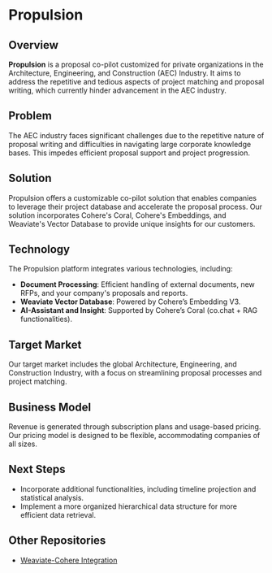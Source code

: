 # Propulsion

## Overview
**Propulsion** is a proposal co-pilot customized for private organizations in the Architecture, Engineering, and Construction (AEC) Industry. It aims to address the repetitive and tedious aspects of project matching and proposal writing, which currently hinder advancement in the AEC industry.

## Problem
The AEC industry faces significant challenges due to the repetitive nature of proposal writing and difficulties in navigating large corporate knowledge bases. This impedes efficient proposal support and project progression.

## Solution
Propulsion offers a customizable co-pilot solution that enables companies to leverage their project database and accelerate the proposal process. Our solution incorporates Cohere's Coral, Cohere's Embeddings, and Weaviate's Vector Database to provide unique insights for our customers.

## Technology
The Propulsion platform integrates various technologies, including:
- **Document Processing**: Efficient handling of external documents, new RFPs, and your company's proposals and reports.
- **Weaviate Vector Database**: Powered by Cohere’s Embedding V3.
- **AI-Assistant and Insight**: Supported by Cohere’s Coral (co.chat + RAG functionalities).

## Target Market
Our target market includes the global Architecture, Engineering, and Construction Industry, with a focus on streamlining proposal processes and project matching.

## Business Model
Revenue is generated through subscription plans and usage-based pricing. Our pricing model is designed to be flexible, accommodating companies of all sizes.

## Next Steps
- Incorporate additional functionalities, including timeline projection and statistical analysis.
- Implement a more organized hierarchical data structure for more efficient data retrieval.

## Other Repositories
- [Weaviate-Cohere Integration](https://github.com/kaison428/weaviate-cohere-integration)
